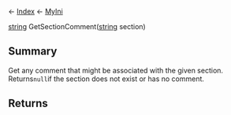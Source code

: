 ← [Index](Api-Index) ← [MyIni](VRage.Game.ModAPI.Ingame.Utilities.MyIni)

[string](System.String) GetSectionComment([string](System.String) section)

## Summary

Get any comment that might be associated with the given section. Returns`null`if the section does not exist or has no comment.

## Returns



